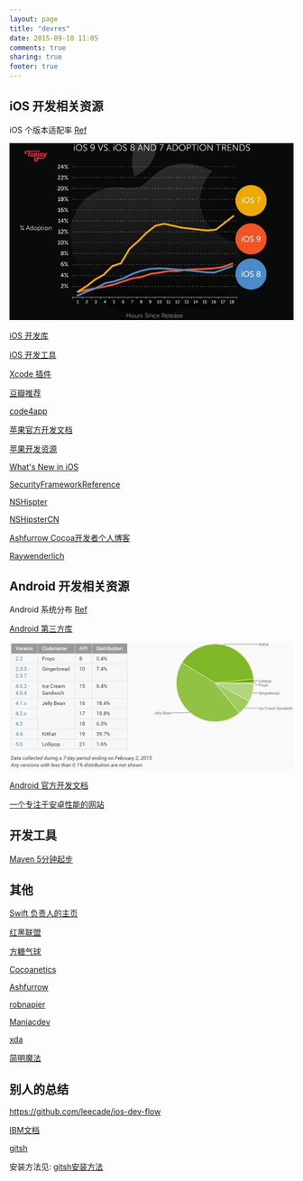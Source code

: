 ```yaml
---
layout: page
title: "devres"
date: 2015-09-10 11:05
comments: true
sharing: true
footer: true
---
```


## iOS 开发相关资源

iOS 个版本适配率 [Ref](http://www.macrumors.com/2015/09/17/early-ios-9-adoption-rate/)

![ios_adoption_rate](/images/refered/ios_os_adoption_rate.jpg)

[iOS 开发库]({{site.url}}/blog/ios-chang-yong-di-san-fang-ku)

[iOS 开发工具]({{site.url}}/blog/useful-tools-for-xcode)

[Xcode 插件]({{site.url}}/blog/useful-plugins-for-xcode)

[豆瓣推荐](http://www.douban.com/note/276160185/)

[code4app](http://code4app.com/)

<a href="https://developer.apple.com/library/" target="_blank">苹果官方开发文档</a>

<a href="https://developer.apple.com/resources/" target="_blank">苹果开发资源</a>

<a href="https://developer.apple.com/library/prerelease/ios/releasenotes/General/WhatsNewIniOS/Introduction/Introduction.html#//apple_ref/doc/uid/TP40008244-SW1" target="_blank">What's New in iOS</a>

[SecurityFrameworkReference](https://developer.apple.com/library/ios/documentation/Security/Reference/certifkeytrustservices/index.html)

<a href="http://nshipster.com/" target="_blank">NSHispter</a>

<a href="http://nshipster.cn/" target="_blank">NSHipsterCN</a>

[Ashfurrow Cocoa开发者个人博客](http://ashfurrow.com/)

<!-- [iOS 博客资源]({{site_url}}/works/ios-ui-libs.html) -->

<a href="http://www.raywenderlich.com/" target="_blank">Raywenderlich</a>

## Android 开发相关资源

Android 系统分布 [Ref](http://tech.163.com/15/0203/05/AHGP13N0000915BF.html)

[Android 第三方库](/blog/android-chang-yong-di-san-fang-ku)

![android_adoption_rate](/images/refered/android_os_adoption_rate.png)

<a href="http://developer.android.com/index.html" target="_blank">Android 官方开发文档</a>

<a href="http://androidperformance.com/" target="_blank">一个专注于安卓性能的网站</a>

## 开发工具

[Maven 5分钟起步](https://maven.apache.org/guides/getting-started/maven-in-five-minutes.html)

## 其他

[Swift 负责人的主页](http://nondot.org/sabre/)

[红黑联盟](http://www.2cto.com/)

[方糖气球](http://ftqq.com/)

[Cocoanetics](http://www.cocoanetics.com/)

[Ashfurrow](http://ashfurrow.com/)

[robnapier](http://robnapier.net/)

[Maniacdev](https://maniacdev.com/)

[xda](http://forum.xda-developers.com/)

[简明魔法](http://www.nowamagic.net/)

## 别人的总结

https://github.com/leecade/ios-dev-flow

<a href="http://www.ibm.com/developerworks/cn/views/web/libraryview.jsp?sort_by=&show_abstract=true&show_all=&search_flag=&contentarea_by=Web+development&search_by=&topic_by=-1&type_by=%E6%89%80%E6%9C%89%E7%B1%BB%E5%88%AB&ib" target="_blank">IBM文档</a>

[gitsh](https://github.com/thoughtbot/gitsh)

安装方法见: [gitsh安装方法]({{site.url}}/blog/gitsh-de-an-zhuang-he-shi-yong)
